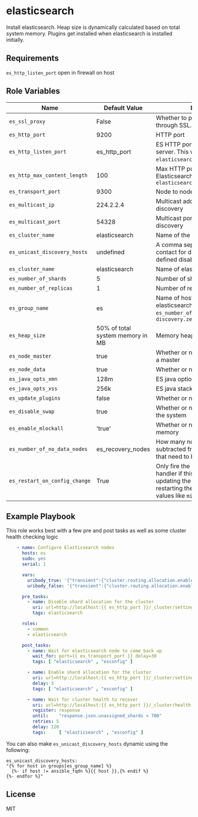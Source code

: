 elasticsearch
========

Install elasticsearch. Heap size is dynamically calculated based on total system memory. Plugins get installed when elasticsearch is installed initially.

Requirements
------------

`es_http_listen_port` open in firewall on host

Role Variables
--------------

|   Name       | Default Value | Description                    |
|--------------|---------------|--------------------------------|
| `es_ssl_proxy`    | False    | Whether to proxy elasticsearch through SSL. Requires nginx role.   |
| `es_http_port`    | 9200    | HTTP port   |
| `es_http_listen_port`    | es_http_port    | ES HTTP port when using a proxy server. This will be the port in `elasticsearch.yml`.   |
| `es_http_max_content_length` | 100 | Max HTTP put size used in Elasticsearch nginx proxy config and `elasticsearch.yml` |
| `es_transport_port`    | 9300    | Node to node communication port   |
| `es_multicast_ip`    | 224.2.2.4    | Multicast address used for ES node discovery   |
| `es_multicast_port`    | 54328    | Multicast port used for ES node discovery   |
| `es_cluster_name`    | elasticsearch    | Name of the cluster   |
| `es_unicast_discovery_hosts`    | undefined    | A comma separated list of hosts to contact for discovery -- when defined disables unicast.   |
| `es_cluster_name`    | elasticsearch    | Name of elasticsearch cluster   |
| `es_number_of_shards`    | 5    | Number of shards   |
| `es_number_of_replicas`    | 1    | Number of replicas   |
| `es_group_name`    | es    | Name of host group that contains elasticsearch hosts. Used for `es_number_of_nodes` and to calculate `discovery.zen.minimum_master_nodes`   |
| `es_heap_size`    | 50% of total system memory in MB    | Memory heap size for ES   |
| `es_node_master`    | true    | Whether or not a node can become a master   |
| `es_node_data`    | true    | Whether or not a node can hold data   |
| `es_java_opts_xmn`    | 128m    | ES java options new heap size   |
| `es_java_opts_xss`    | 256k    | ES java stack memory   |
| `es_update_plugins`    | false    | Whether or not to update plugins   |
| `es_disable_swap`    | true    | Whether or not to disable swap on the system   |
| `es_enable_mlockall`    | 'true'    | Whether or not to enable locking memory   |
| `es_number_of_no_data_nodes`    | es_recovery_nodes    | How many nodes have no data, subtracted from number of nodes that need to be up for recovery   |
| `es_restart_on_config_change`    | True    | Only fire the `restart elasticsearch` handler if this is True. Allows updating the config without restarting the node for changing values like `minimum_master_nodes`.   |

Example Playbook
------------
This role works best with a few pre and post tasks as well as some cluster health checking logic
```yaml
    - name: Configure Elasticsearch nodes
      hosts: es
      sudo: yes
      serial: 1

      vars:
        uribody_true: '{"transient":{"cluster.routing.allocation.enable":"none"}}'
        uribody_false: '{"transient":{"cluster.routing.allocation.enable":"all"}}'

      pre_tasks:
        - name: Disable shard allocation for the cluster
          uri: url=http://localhost:{{ es_http_port }}/_cluster/settings method=PUT body='{{ uribody_true }}'
          tags: elasticsearch

      roles:
        - common
        - elasticsearch

      post_tasks:
        - name: Wait for elasticsearch node to come back up
          wait_for: port={{ es_transport_port }} delay=30
          tags: [ "elasticsearch" , "esconfig" ]

        - name: Enable shard allocation for the cluster
          uri: url=http://localhost:{{ es_http_port }}/_cluster/settings method=PUT body='{{ uribody_false }}'
          delay: 3
          tags: [ "elasticsearch" , "esconfig" ]

        - name: Wait for cluster health to recover
          uri: url=http://localhost:{{ es_http_port }}/_cluster/health method=GET
          register: response
          until:    "response.json.unassigned_shards < 700"
          retries: 5
          delay: 120
          tags:     [ "elasticsearch" , "esconfig" ]
```

You can also make `es_unicast_discovery_hosts` dynamic using the following:

    es_unicast_discovery_hosts:
    "{% for host in groups[es_group_name] %}
      {%- if host != ansible_fqdn %}{{ host }},{% endif %}
    {%- endfor %}"

License
-------

MIT
